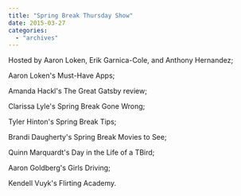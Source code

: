 ```yaml
---
title: "Spring Break Thursday Show"
date: 2015-03-27
categories: 
  - "archives"
---
```


Hosted by Aaron Loken, Erik Garnica-Cole, and Anthony Hernandez;

Aaron Loken's Must-Have Apps;

Amanda Hackl's The Great Gatsby review;

Clarissa Lyle's Spring Break Gone Wrong;

Tyler Hinton's Spring Break Tips;

Brandi Daugherty's Spring Break Movies to See;

Quinn Marquardt's Day in the Life of a TBird;

Aaron Goldberg's Girls Driving;

Kendell Vuyk's Flirting Academy.
